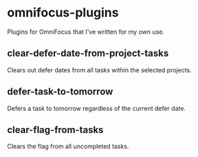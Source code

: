 # omnifocus-plugins
Plugins for OmniFocus that I've written for my own use.

## clear-defer-date-from-project-tasks

Clears out defer dates from all tasks within the selected projects.

## defer-task-to-tomorrow

Defers a task to tomorrow regardless of the current defer date.

## clear-flag-from-tasks

Clears the flag from all uncompleted tasks.
